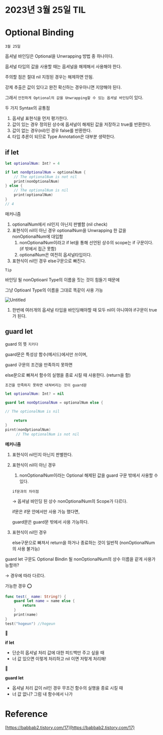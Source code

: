 # 2023년 3월 25일 TIL

# Optional Binding

`3월 25일`

옵셔널 바인딩은 Optional을 Unwrapping 방법 중 하나이다.

옵셔널 타입의 값을 사용할 때는 옵셔널을 해제해서 사용해야 한다.

주의할 점은 절대 nil 지정된 경우는 해제하면 안됨.

강제 추출은 값이 있다고 완전 확신하는 경우아니면 지양해야 된다.

그래서 `안전하게 Optional의 값을 Unwrapping할 수 있는 옵셔널 바인딩`이 있다.

두 가지 Syntax의 공통점

1. 옵셔널 표현식을 먼저 평가한다.
2. 값이 있는 경우 정의된 상수에 옵셔널이 해제된 값을 저장하고 true를 반환한다.
3. 값이 없는 경우(nil)인 경우 false를 반환한다.
4. 타입 추론이 되므로 Type Annotation은 대부분 생략한다.

## if let

```swift
let optionalNum: Int? = 4

if let nonOptionalNum = optionalNum {
    // The optionalNum is not nil
    print(nonOptionalNum)
} else {
    // The optionalNum is nil
    print(optionalNum)
} 
// 4
```

매커니즘

1. optionalNum에서 nil인지 아닌지 판별함 (nil check)
2. 표현식이 nil이 아닌 경우 optionalNum을 Unwrapping 한 값을 nonOptionalNum에 대입함
    1. nonOptionalNum이라고 if let을 통해 선언된 상수의 scope는 if 구문이다. (if 밖에서 접근 못함)
    2. optionalNum은 여전히 옵셔널타입이다.
3. 표현식이 nil인 경우 else구문으로 빠진다.

`Tip` 

바인딩 될 nonOptioanl Type의 이름을 짓는 것이 힘들기 때문에

그냥 Optioanl Type의 이름을 그대로 똑같이 사용 가능

![Untitled](https://s3-us-west-2.amazonaws.com/secure.notion-static.com/6fffce70-76bc-48e2-b595-1c35849a6725/Untitled.png)

1. 한번에 여러개의 옵셔널 타입을 바인딩해야할 때 모두 nil이 아니여야 if구문이 true가 된다.

## guard let

guard 의 뜻 `지키다`

guard문은 특성상 함수(메서드)에서만 쓰이며,

guard 구문의 조건을 만족하지 못하면

else문으로 빠져서 함수의 실행을 종료 시킬 때 사용한다. (return을 함)

`조건을 만족하지 못하면 내쳐버리는 것이 guard문`

```swift
let optionalNum: Int? = nil

guard let nonOptionalNum = optionalNum else {
   
// The optionalNum is nil
    
    return
}
pirnt(nonOptionalNum)
     // The optionalNum is not nil
```

**메커니즘**

1. 표현식이 nil인지 아닌지 판별한다.
2. 표현식이 nil이 아닌 경우
    1. nonOptionalNum이라는 Optional 해제된 값을 guard 구문 밖에서 사용할 수 있다.
    
    `if문과의 차이점`
    
    → 옵셔널 바인딩 된 상수 nonOptionalNum의 Scope가 다르다.
    
    if문은 if문 안에서만 사용 가능 했다면,
    
    guard문은 guard문 밖에서 사용 가능하다.
    
3. 표현식이 nil인 경우
    
    else구문으로 빠져서 return을 하거나 종료하는 것이 일반적 (nonOptionalNum의 사용 불가능)
    

guard let 구문도 Optional Bindin 될 nonOptionalNum의 상수 이름을 같게 사용가능할까?

→ 경우에 따라 다르다.

가능한 경우 ⭕️

```swift
func test(_ name: String?) {
    guard let name = name else {
        return
    }
    print(name)
}
test("hogeun") //hogeun
```

**🍏**

**if let**

- 단순히 옵셔널 처리 값에 대한 피드백만 주고 싶을 때
- 너 값 있으면 이렇게 처리하고 nil 이면 저렇게 처리해!

**🍎**

**guard let**

- 옵셔널 처리 값이 nil인 경우 무조건 함수의 실행을 종료 시킬 때
- 너 값 없니? 그럼 내 함수에서 나가

# Reference

[https://babbab2.tistory.com/17](https://babbab2.tistory.com/17)
